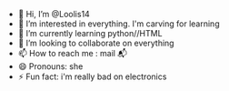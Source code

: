 - 👋 Hi, I’m @Loolis14
- 👀 I’m interested in everything. I'm carving for learning 
- 🌱 I’m currently learning python//HTML
- 💞️ I’m looking to collaborate on everything
- 📫 How to reach me : mail 📬 
- 😄 Pronouns: she
- ⚡ Fun fact: i'm really bad on electronics

<!---
Loolis14/Loolis14 is a ✨ special ✨ repository because its `README.md` (this file) appears on your GitHub profile.
You can click the Preview link to take a look at your changes.
--->
